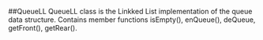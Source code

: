 ##QueueLL
QueueLL class is the Linkked List implementation of the queue data structure. Contains member functions isEmpty(), enQueue(), deQueue, getFront(), getRear().
